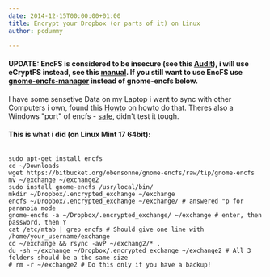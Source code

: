 ```yaml
---
date: 2014-12-15T00:00:00+01:00
title: Encrypt your Dropbox (or parts of it) on Linux
author: pcdummy

---
```

#### UPDATE: EncFS is considered to be insecure (see this [Audit](https://defuse.ca/audits/encfs.htm)), i will use eCryptFS instead, see this [manual](https://help.ubuntu.com/community/EncryptedPrivateDirectory). If you still want to use EncFS use [gnome-encfs-manager](http://www.libertyzero.com/GEncfsM/) instead of gnome-encfs below.

I have some sensetive Data on my Laptop i want to sync with other Computers i own, found this [Howto](http://www.makeuseof.com/tag/encrypt-dropbox-data-encfs-linux/ "How To Encrypt Your Dropbox Data With ENCFS [Linux] ") on howto do that. Theres also a Windows &quot;port&quot; of encfs - [safe](http://www.getsafe.org/about "Safe"), didn&#39;t test it tough.<!--more-->

#### This is what i did (on Linux Mint 17 64bit):

<pre><code class="bash">
sudo apt-get install encfs
cd ~/Downloads
wget https://bitbucket.org/obensonne/gnome-encfs/raw/tip/gnome-encfs
mv ~/exchange ~/exchange2
sudo install gnome-encfs /usr/local/bin/
mkdir ~/Dropbox/.encrypted_exchange ~/exchange
encfs ~/Dropbox/.encrypted_exchange ~/exchange/ # answered &quot;p for paranoia mode
gnome-encfs -a ~/Dropbox/.encrypted_exchange/ ~/exchange # enter, then password, then Y
cat /etc/mtab | grep encfs # Should give one line with /home/your_username/exchange
cd ~/exchange &amp;&amp; rsync -avP ~/exchang2/* .
du -sh ~/exchange ~/Dropbox/.encrypted_exchange ~/exchange2 # All 3 folders should be a the same size
# rm -r ~/exchange2 # Do this only if you have a backup!</code></pre>
